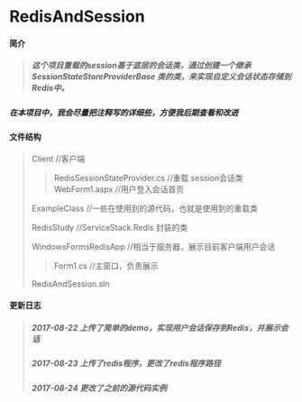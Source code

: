# RedisAndSession
#### 简介
>##### 这个项目重载的session基于底层的会话类，通过创建一个继承 SessionStateStoreProviderBase 类的类，来实现自定义会话状态存储到Redis中。
##### 在本项目中，我会尽量把注释写的详细些，方便我后期查看和改进

#### 文件结构
>Client //客户端   
>>RedisSessionStateProvider.cs //重载 session会话类
>>WebForm1.aspx //用户登入会话首页
>  
>ExampleClass  //一些在使用到的源代码，也就是使用到的重载类 
>   
>RedisStudy  //ServiceStack.Redis 封装的类  
>  
>WindowsFormsRedisApp //相当于服务器，展示目前客户端用户会话     
>>Form1.cs    //主窗口，负责展示     
> 
>RedisAndSession.sln            
#### 更新日志
>##### 2017-08-22 上传了简单的demo，实现用户会话保存到Redis，并展示会话
>##### 2017-08-23 上传了redis程序，更改了redis程序路径
>##### 2017-08-24 更改了之前的源代码实例
